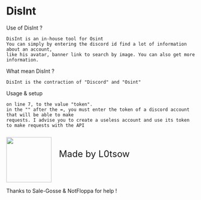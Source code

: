 # DisInt
Use of DisInt ?

    DisInt is an in-house tool for Osint
    You can simply by entering the discord id find a lot of information about an account,
    like his avatar, banner link to search by image. You can also get more information.

What mean DisInt ?

    DisInt is the contraction of "Discord" and "Osint"

Usage & setup

    on line 7, to the value "token".
    in the "" after the =, you must enter the token of a discord account that will be able to make 
    requests. I advise you to create a useless account and use its token to make requests with the API



<img src="https://cdn.discordapp.com/attachments/1129019725146505339/1135995292928446596/pfp5.png" width=120 style="margin-top: 10px; ">
<a style="position : absolute; margin-top : 40px; margin-left : 20px; font-size : 24px "> Made by L0tsow</a>

Thanks to Sale-Gosse & NotFloppa for help !
